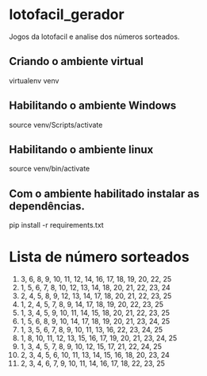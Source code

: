 # lotofacil_gerador
Jogos da lotofacil e analise dos números sorteados.

## Criando o ambiente virtual
virtualenv venv

## Habilitando o ambiente Windows
source venv/Scripts/activate

## Habilitando o ambiente linux
source venv/bin/activate

## Com o ambiente habilitado instalar as dependências.
pip install -r requirements.txt 

# Lista de número sorteados
1. 3, 6, 8, 9, 10, 11, 12, 14, 16, 17, 18, 19, 20, 22, 25
2. 1, 5, 6, 7, 8, 10, 12, 13, 14, 18, 20, 21, 22, 23, 24
3. 2, 4, 5, 8, 9, 12, 13, 14, 17, 18, 20, 21, 22, 23, 25
4. 1, 2, 4, 5, 7, 8, 9, 14, 17, 18, 19, 20, 22, 23, 25
5. 1, 3, 4, 5, 9, 10, 11, 14, 15, 18, 20, 21, 22, 23, 25
6. 1, 5, 6, 8, 9, 10, 14, 17, 18, 19, 20, 21, 23, 24, 25
7. 1, 3, 5, 6, 7, 8, 9, 10, 11, 13, 16, 22, 23, 24, 25
8. 1, 8, 10, 11, 12, 13, 15, 16, 17, 19, 20, 21, 23, 24, 25
9. 1, 3, 4, 5, 7, 8, 9, 10, 12, 15, 17, 21, 22, 24, 25
10. 2, 3, 4, 5, 6, 10, 11, 13, 14, 15, 16, 18, 20, 23, 24
11. 2, 3, 4, 6, 7, 9, 10, 11, 14, 16, 17, 18, 22, 23, 25

